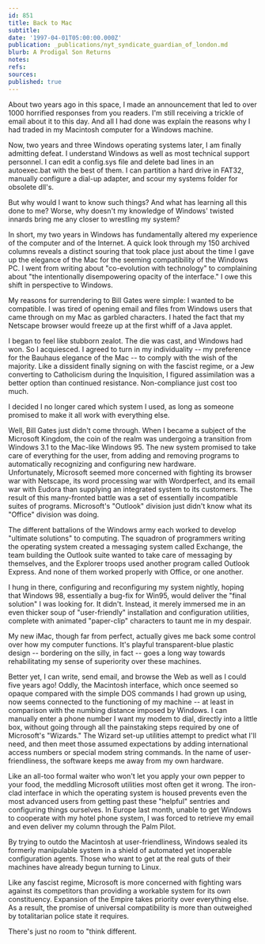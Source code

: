 ```yaml
---
id: 851
title: Back to Mac
subtitle: 
date: '1997-04-01T05:00:00.000Z'
publication: _publications/nyt_syndicate_guardian_of_london.md
blurb: A Prodigal Son Returns
notes: 
refs: 
sources: 
published: true
---
```

About two years ago in this space, I made an announcement that led to over 1000 horrified responses from you readers. I'm still receiving a trickle of email about it to this day. And all I had done was explain the reasons why I had traded in my Macintosh computer for a Windows machine.

Now, two years and three Windows operating systems later, I am finally admitting defeat. I understand Windows as well as most technical support personnel. I can edit a config.sys file and delete bad lines in an autoexec.bat with the best of them. I can partition a hard drive in FAT32, manually configure a dial-up adapter, and scour my systems folder for obsolete dll's.

But why would I want to know such things? And what has learning all this done to me? Worse, why doesn't my knowledge of Windows' twisted innards bring me any closer to wrestling my system?

In short, my two years in Windows has fundamentally altered my experience of the computer and of the Internet. A quick look through my 150 archived columns reveals a distinct souring that took place just about the time I gave up the elegance of the Mac for the seeming compatibility of the Windows PC. I went from writing about "co-evolution with technology" to complaining about "the intentionally disempowering opacity of the interface." I owe this shift in perspective to Windows.

My reasons for surrendering to Bill Gates were simple: I wanted to be compatible. I was tired of opening email and files from Windows users that came through on my Mac as garbled characters. I hated the fact that my Netscape browser would freeze up at the first whiff of a Java applet.

I began to feel like stubborn zealot. The die was cast, and Windows had won. So I acquiesced. I agreed to turn in my individuality -- my preference for the Bauhaus elegance of the Mac -- to comply with the wish of the majority. Like a dissident finally signing on with the fascist regime, or a Jew converting to Catholicism during the Inquisition, I figured assimilation was a better option than continued resistance. Non-compliance just cost too much.

I decided I no longer cared which system I used, as long as someone promised to make it all work with everything else.

Well, Bill Gates just didn't come through. When I became a subject of the Microsoft Kingdom, the coin of the realm was undergoing a transition from Windows 3.1 to the Mac-like Windows 95. The new system promised to take care of everything for the user, from adding and removing programs to automatically recognizing and configuring new hardware.  
Unfortunately, Microsoft seemed more concerned with fighting its browser war with Netscape, its word processing war with Wordperfect, and its email war with Eudora than supplying an integrated system to its customers. The result of this many-fronted battle was a set of essentially incompatible suites of programs. Microsoft's "Outlook" division just didn't know what its "Office" division was doing.

The different battalions of the Windows army each worked to develop "ultimate solutions" to computing. The squadron of programmers writing the operating system created a messaging system called Exchange, the team building the Outlook suite wanted to take care of messaging by themselves, and the Explorer troops used another program called Outlook Express. And none of them worked properly with Office, or one another.

I hung in there, configuring and reconfiguring my system nightly, hoping that Windows 98, essentially a bug-fix for Win95, would deliver the "final solution" I was looking for. It didn't. Instead, it merely immersed me in an even thicker soup of "user-friendly" installation and configuration utilities, complete with animated "paper-clip" characters to taunt me in my despair.

My new iMac, though far from perfect, actually gives me back some control over how my computer functions. It's playful transparent-blue plastic design -- bordering on the silly, in fact -- goes a long way towards rehabilitating my sense of superiority over these machines.

Better yet, I can write, send email, and browse the Web as well as I could five years ago! Oddly, the Macintosh interface, which once seemed so opaque compared with the simple DOS commands I had grown up using, now seems connected to the functioning of my machine -- at least in comparison with the numbing distance imposed by Windows. I can manually enter a phone number I want my modem to dial, directly into a little box, without going through all the painstaking steps required by one of Microsoft's "Wizards." The Wizard set-up utilities attempt to predict what I'll need, and then meet those assumed expectations by adding international access numbers or special modem string commands. In the name of user-friendliness, the software keeps me away from my own hardware.

Like an all-too formal waiter who won't let you apply your own pepper to your food, the meddling Microsoft utilities most often get it wrong. The iron-clad interface in which the operating system is housed prevents even the most advanced users from getting past these "helpful" sentries and configuring things ourselves. In Europe last month, unable to get Windows to cooperate with my hotel phone system, I was forced to retrieve my email and even deliver my column through the Palm Pilot.

By trying to outdo the Macintosh at user-friendliness, Windows sealed its formerly manipulable system in a shield of automated yet inoperable configuration agents. Those who want to get at the real guts of their machines have already begun turning to Linux.

Like any fascist regime, Microsoft is more concerned with fighting wars against its competitors than providing a workable system for its own constituency. Expansion of the Empire takes priority over everything else. As a result, the promise of universal compatibility is more than outweighed by totalitarian police state it requires.

There's just no room to "think different.
